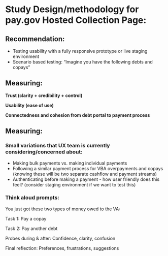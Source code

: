 
# Study Design/methodology for pay.gov Hosted Collection Page: 


## Recommendation: 

- Testing usability with a fully responsive prototype or live staging environment 
- Scenario based testing: “Imagine you have the following debts and copays”

## Measuring: 

**Trust (clarity + credibility + control)**

**Usability (ease of use)**

**Connectedness and cohesion from debt portal to payment process**

## Measuring: 

### Small variations that UX team is currently considering/concerned about: 

- Making bulk payments vs. making individual payments
- Following a similar payment process for VBA overpayments and copays (knowing these will be two separate cashflow and payment streams)
- Authenticating before making a payment - how user friendly does this feel? (consider staging environment if we want to test this)

### Think aloud prompts: 

You just got these two types of money owed to the VA: 


Task 1: Pay a copay

Task 2: Pay another debt

Probes during & after: Confidence, clarity, confusion

Final reflection: Preferences, frustrations, suggestions
